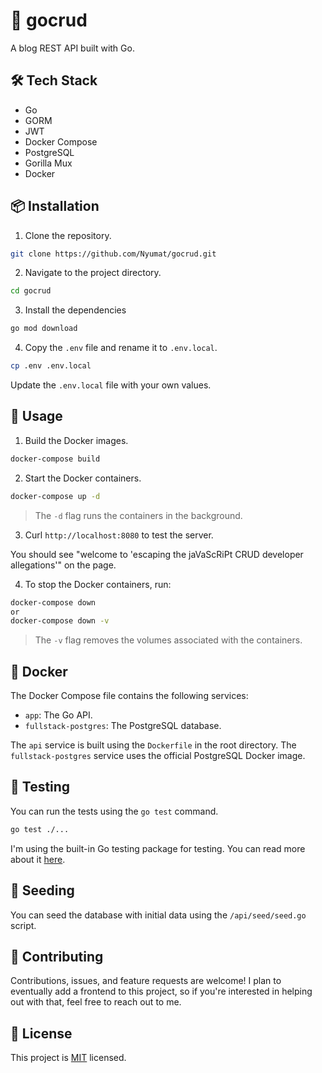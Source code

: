 # 🚀 gocrud

A blog REST API built with Go.

## 🛠️ Tech Stack

- Go
- GORM
- JWT
- Docker Compose
- PostgreSQL
- Gorilla Mux
- Docker

## 📦 Installation

1. Clone the repository.

```bash
git clone https://github.com/Nyumat/gocrud.git
```

2. Navigate to the project directory.

```bash
cd gocrud
```

3. Install the dependencies

```bash
go mod download
```

4. Copy the `.env` file and rename it to `.env.local`.

```bash
cp .env .env.local
```

Update the `.env.local` file with your own values.

## 🚀 Usage

1. Build the Docker images.

```bash
docker-compose build
```

2. Start the Docker containers.

```bash
docker-compose up -d
```

> The `-d` flag runs the containers in the background.


3. Curl `http://localhost:8080` to test the server.

You should see "welcome to 'escaping the jaVaScRiPt CRUD developer allegations'" on the page.

4. To stop the Docker containers, run:

```bash
docker-compose down 
or
docker-compose down -v
```
> The `-v` flag removes the volumes associated with the containers.

## 🐳 Docker

The Docker Compose file contains the following services:
- `app`: The Go API.
- `fullstack-postgres`: The PostgreSQL database.

The `api` service is built using the `Dockerfile` in the root directory. The `fullstack-postgres` service uses the official PostgreSQL Docker image.

## 🧪 Testing

You can run the tests using the `go test` command.

```bash
go test ./...
```

I'm using the built-in Go testing package for testing. You can read more about it [here](https://golang.org/pkg/testing/).

## 🌱 Seeding

You can seed the database with initial data using the `/api/seed/seed.go` script.

## 🤝 Contributing

Contributions, issues, and feature requests are welcome! I plan to eventually add a frontend to this project, so if you're interested in helping out with that, feel free to reach out to me.

## 📝 License

This project is [MIT](https://choosealicense.com/licenses/mit/) licensed.
